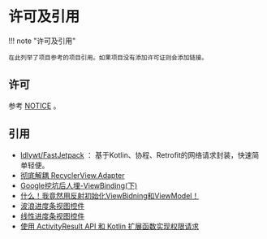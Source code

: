# 许可及引用

!!! note "许可及引用"

    在此列举了项目参考的项目引用。如果项目没有添加许可证则会添加链接。

## 许可

参考 [NOTICE](https://github.com/SakurajimaMaii/Android-Vast-Extension/blob/develop/NOTICE) 。

## 引用

- [ldlywt/FastJetpack](https://github.com/ldlywt/FastJetpack) ： 基于Kotlin、协程、Retrofit的网络请求封装，快速简单轻便。
- [彻底解耦 RecyclerView.Adapter](https://puke3615.github.io/2018/08/26/Android-RecyclerView-Architecture-Design/)
- [Google挖坑后人埋-ViewBinding(下)](https://xuyisheng.top/viewbinding2/)
- [什么！我竟然用反射初始化ViewBidning和ViewModel！](https://juejin.cn/post/6926007534188773384)
- [波浪进度条视图控件](https://github.com/shycdw/BlogDemo)
- [线性进度条视图控件](https://github.com/liys666666/LiysProgressView)
- [使用 ActivityResult API 和 Kotlin 扩展函数实现权限请求](https://github.com/Flywith24/Flywith24-Permission)
